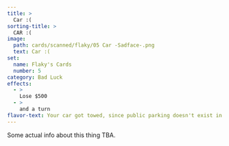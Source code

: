 ```yaml
---
title: >
  Car :(
sorting-title: >
  CAR :(
image: 
  path: cards/scanned/flaky/05 Car -Sadface-.png
  text: Car :(
set:
  name: Flaky's Cards
  number: 5
category: Bad Luck
effects: 
  - >
    Lose $500
  - >
    and a turn
flavor-text: Your car got towed, since public parking doesn't exist in York.
---
```

Some actual info about this thing TBA.

